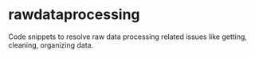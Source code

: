 rawdataprocessing
=================

Code snippets to resolve raw data processing related issues like getting, cleaning, organizing data.
